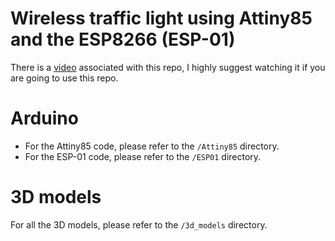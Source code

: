 # Wireless traffic light using Attiny85 and the ESP8266 (ESP-01)


There is a [video](https://youtu.be/fJdIffIhj94) associated with this repo, I highly suggest watching it if you are going to use this repo.


# Arduino

- For the Attiny85 code, please refer to the `/Attiny85` directory.
- For the ESP-01 code, please refer to the `/ESP01` directory.



# 3D models

For all the 3D models, please refer to the `/3d_models` directory.